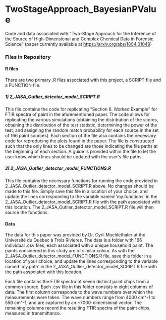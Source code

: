 # TwoStageApproach_BayesianPValue
Code and data associated with "Two-Stage Approach for the Inference of the Source of High-Dimensional and Complex Chemical Data in Forensic Science" (paper currently available at https://arxiv.org/abs/1804.01049)

### Files in Repository
#### R files 
There are two primary .R files associated with this project, a SCRIPT file and a FUNCTION file. 
##### 1) 2_JASA_Outlier_detector_model_SCRIPT.R
This file contains the code for replicating "Section 6. Worked Example" for FTIR spectra of paint in the aforementioned paper. The code allows for replicating the various simulations (obtaining the distribution of the scores, obtaining the distribution of the test statistic, determining the power of the test, and assigning the random match probability for each source in the set of 166 paint sources). Each section of the file also contains the necessary code for reproducing the plots found in the paper. The file is constructed such that the only lines to be changed are those indicating the file paths at the beginning of each section. A guide is provided within the file to let the user know which lines should be updated with the user's file paths. 

##### 2) 2_JASA_Outlier_detector_model_FUNCTIONS.R
This file contains the necessary functions for running the code provided in 2_JASA_Outlier_detector_model_SCRIPT.R above. No changes should be made to this file. Simply save this file in a location of your choice, and update the lines corresponding to the variable named 'my.functions' in the 2_JASA_Outlier_detector_model_SCRIPT.R file with the path associated with this location. The 2_JASA_Outlier_detector_model_SCRIPT.R file will then source the functions.

#### Data 
The data for this paper was provided by Dr. Cyril Muehlethaler at the Université du Québec à Trois Rivières. The data is a folder with 166 individual .csv files, each associated with a unique household paint. The paints considered in this study are of similar colour. As with the 2_JASA_Outlier_detector_model_FUNCTIONS.R file, save this folder in a location of your choice, and update the lines corresponding to the variable named 'my.path' in the 2_JASA_Outlier_detector_model_SCRIPT.R file with the path associated with this location.

Each file contains the FTIR spectra of seven distinct paint chips from a common source. Each .csv file in this folder consists in eight columns of data. The first column corresponds to the wave numbers over which the measurements were taken. The wave numbers range from 4000 cm^-1 to 550 cm^-1, and are captured by an ~7000-dimensional vector. The remaining columns record the resulting FTIR spectra of the paint chips, measured in transmittance.
